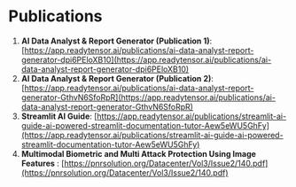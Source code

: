 # Publications

1. **AI Data Analyst & Report Generator (Publication 1)**: [https://app.readytensor.ai/publications/ai-data-analyst-report-generator-dpi6PEloXB10](https://app.readytensor.ai/publications/ai-data-analyst-report-generator-dpi6PEloXB10)
2. **AI Data Analyst & Report Generator (Publication 2)**: [https://app.readytensor.ai/publications/ai-data-analyst-report-generator-GthvN6SfoRpR](https://app.readytensor.ai/publications/ai-data-analyst-report-generator-GthvN6SfoRpR)
3. **Streamlit AI Guide**: [https://app.readytensor.ai/publications/streamlit-ai-guide-ai-powered-streamlit-documentation-tutor-Aew5eWU5GhFy](https://app.readytensor.ai/publications/streamlit-ai-guide-ai-powered-streamlit-documentation-tutor-Aew5eWU5GhFy)
4. **Multimodal Biometric and Multi Attack Protection Using Image Features** : [https://pnrsolution.org/Datacenter/Vol3/Issue2/140.pdf](https://pnrsolution.org/Datacenter/Vol3/Issue2/140.pdf)
